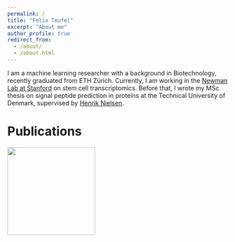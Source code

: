```yaml
---
permalink: /
title: "Felix Teufel"
excerpt: "About me"
author_profile: true
redirect_from: 
  - /about/
  - /about.html
---
```


I am a machine learning researcher with a background in Biotechnology, recently graduated from ETH Zürich. Currently, I am working in the [Newman Lab at Stanford](https://anlab.stanford.edu/) on stem cell transcriptomics. Before that, I wrote my MSc thesis on signal peptide prediction in proteins at the Technical University of Denmark, supervised by [Henrik Nielsen](https://www.healthtech.dtu.dk/english/Research/Research-Sections/Section-Bioinformatics/Group-Protein-Sorting). 


Publications
=================


<img src="images/bio-photo.png" width="200">

